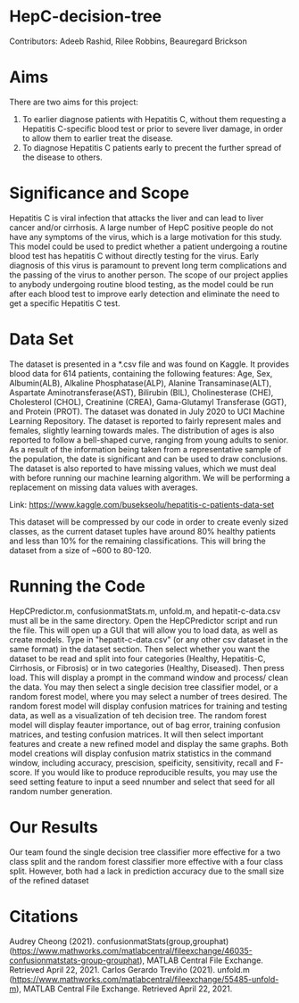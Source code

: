 # HepC-decision-tree
Contributors: Adeeb Rashid, Rilee Robbins, Beauregard Brickson

# Aims
There are two aims for this project: 
1) To earlier diagnose patients with Hepatitis C, without them requesting a Hepatitis C-specific blood test or prior to severe liver damage, in order to allow them to earlier treat the disease. 
2) To diagnose Hepatitis C patients early to precent the further spread of the disease to others.

# Significance and Scope
Hepatitis C is viral infection that attacks the liver and can lead to liver cancer and/or cirrhosis. A large number of HepC positive people do not have any symptoms of the virus, which is a large motivation for this study. This model could be used to predict whether a patient undergoing a routine blood test has hepatitis C without directly testing for the virus. Early diagnosis of this virus is paramount to prevent long term complications and the passing of the virus to another person. 
The scope of our project applies to anybody undergoing routine blood testing, as the model could be run after each blood test to improve early detection and eliminate the need to get a specific Hepatitis C test.

# Data Set
The dataset is presented in a *.csv file and was found on Kaggle. It provides blood data for 614 patients, containing the following features: Age, Sex, Albumin(ALB), Alkaline Phosphatase(ALP), Alanine Transaminase(ALT), Aspartate Aminotransferase(AST), Bilirubin (BIL), Cholinesterase (CHE), Cholesterol (CHOL), Creatinine (CREA), Gama-Glutamyl Transferase (GGT), and Protein (PROT). The dataset was donated in July 2020 to UCI Machine Learning Repository. The dataset is reported to fairly represent males and females, slightly learning towards males. The distribution of ages is also reported to follow a bell-shaped curve, ranging from young adults to senior. As a result of the information being taken from a representative sample of the population, the date is significant and can be used to draw conclusions. The dataset is also reported to have missing values, which we must deal with before running our machine learning algorithm. We will be performing a replacement on missing data values with averages.

Link: https://www.kaggle.com/busekseolu/hepatitis-c-patients-data-set

This dataset will be compressed by our code in order to create evenly sized classes, as the current dataset tuples have around 80% healthy patients and less than 10% for the remaining classifications. This will bring the dataset from a size of ~600 to 80-120. 

# Running the Code
HepCPredictor.m, confusionmatStats.m, unfold.m, and hepatit-c-data.csv must all be in the same directory. Open the HepCPredictor script and run the file. This will open up a GUI that will allow you to load data, as well as create models. Type in "hepatit-c-data.csv" (or any other csv dataset in the same format) in the dataset section. Then select whether you want the dataset to be read and split into four categories (Healthy, Hepatitis-C, Cirrhosis, or Fibrosis) or in two categories (Healthy, Diseased). Then press load. This will display a prompt in the command window and process/ clean the data. You may then select a single decision tree classifier model, or a random forest model, where you may select a number of trees desired. The random forest model will display confusion matrices for training and testing data, as well as a visualization of teh decision tree. The random forest model will display feauter importance, out of bag error, training confusion matrices, and testing confusion matrices. It will then select important features and create a new refined model and display the same graphs. Both model creations will display confusion matrix statistics in the command window, including accuracy, prescision, speificity, sensitivity, recall and F-score. If you would like to produce reproducible results, you may use the seed setting feature to input a seed nnumber and select that seed for all random number generation.

# Our Results
Our team found the single decision tree classifier more effective for a two class split and the random forest classifier more effective with a four class split. However, both had a lack in prediction accuracy due to the small size of the refined dataset

# Citations
Audrey Cheong (2021). confusionmatStats(group,grouphat) (https://www.mathworks.com/matlabcentral/fileexchange/46035-confusionmatstats-group-grouphat), MATLAB Central File Exchange. Retrieved April 22, 2021.
Carlos Gerardo Treviño (2021). unfold.m (https://www.mathworks.com/matlabcentral/fileexchange/55485-unfold-m), MATLAB Central File Exchange. Retrieved April 22, 2021.
